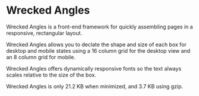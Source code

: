 # Wrecked Angles

Wrecked Angles is a front-end framework for quickly assembling pages in a responsive, rectangular layout.

Wrecked Angles allows you to declate the shape and size of each box for desktop and mobile states using a 16 column grid for the desktop view and an 8 column grid for mobile.

Wrecked Angles offers dynamically responsive fonts so the text always scales relative to the size of the box. 

Wrecked Angles is only 21.2 KB when minimized, and 3.7 KB using gzip.  
